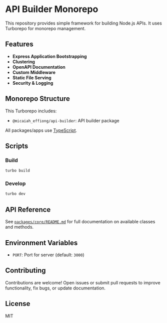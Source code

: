 # API Builder Monorepo

This repository provides simple framework for building Node.js APIs. It uses Turborepo for monorepo management.

## Features

- **Express Application Bootstrapping**
- **Clustering**
- **OpenAPI Documentation**
- **Custom Middleware**
- **Static File Serving**
- **Security & Logging**

## Monorepo Structure

This Turborepo includes:

- `@micaiah_effiong/api-builder`: API builder package

All packages/apps use [TypeScript](https://www.typescriptlang.org/).

## Scripts

### Build

```bash
turbo build
```

### Develop

```bash
turbo dev
```

## API Reference

See [`packages/core/README.md`](./packages/core/README.md) for full documentation on available classes and methods.

## Environment Variables

- `PORT`: Port for server (default: `3000`)

## Contributing

Contributions are welcome! Open issues or submit pull requests to improve functionality, fix bugs, or update documentation.

## License

MIT
